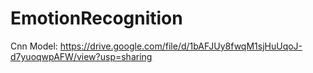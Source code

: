 # EmotionRecognition
Cnn Model: https://drive.google.com/file/d/1bAFJUy8fwqM1sjHuUqoJ-d7yuoqwpAFW/view?usp=sharing
